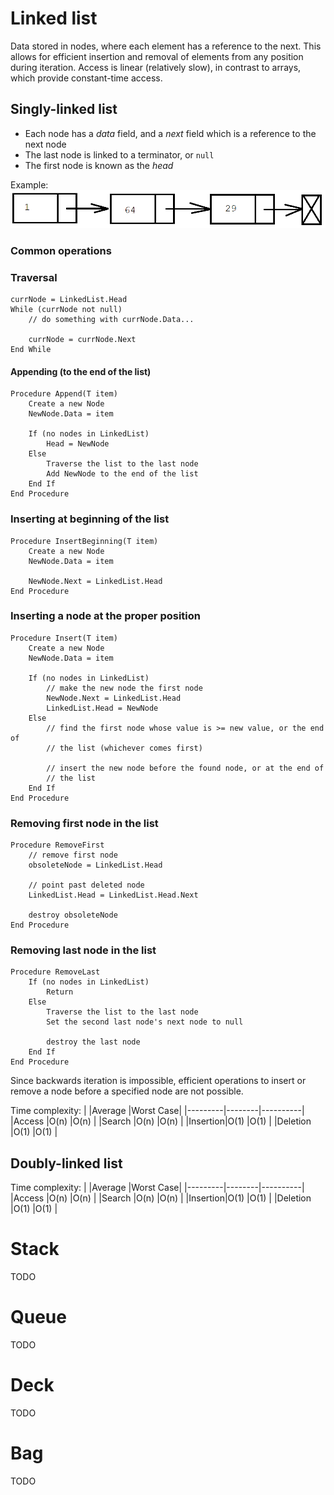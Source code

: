 # Linked list
Data stored in nodes, where each element has a reference to the next. This allows for efficient insertion and removal of elements from any position during iteration. Access is linear (relatively slow), in contrast to arrays, which provide constant-time access.

## Singly-linked list
- Each node has a *data* field, and a *next* field which is a reference to the next node
- The last node is linked to a terminator, or `null`
- The first node is known as the *head*

Example:
![Singly linked list](img/singly_linked_list.PNG)

### Common operations
### Traversal
```
currNode = LinkedList.Head
While (currNode not null)
    // do something with currNode.Data...

    currNode = currNode.Next
End While
```

#### Appending (to the end of the list)
```
Procedure Append(T item)
    Create a new Node
    NewNode.Data = item

    If (no nodes in LinkedList)
        Head = NewNode
    Else
        Traverse the list to the last node
        Add NewNode to the end of the list
    End If
End Procedure
```
### Inserting at beginning of the list
```
Procedure InsertBeginning(T item)
    Create a new Node
    NewNode.Data = item

    NewNode.Next = LinkedList.Head
End Procedure
```
### Inserting a node at the proper position
```
Procedure Insert(T item)
    Create a new Node
    NewNode.Data = item

    If (no nodes in LinkedList)
        // make the new node the first node
        NewNode.Next = LinkedList.Head
        LinkedList.Head = NewNode
    Else
        // find the first node whose value is >= new value, or the end of
        // the list (whichever comes first)

        // insert the new node before the found node, or at the end of 
        // the list
    End If
End Procedure
```

### Removing first node in the list
```
Procedure RemoveFirst
    // remove first node
    obsoleteNode = LinkedList.Head

    // point past deleted node
    LinkedList.Head = LinkedList.Head.Next

    destroy obsoleteNode
End Procedure
```

### Removing last node in the list
```
Procedure RemoveLast
    If (no nodes in LinkedList)
        Return
    Else
        Traverse the list to the last node
        Set the second last node's next node to null

        destroy the last node
    End If
End Procedure
```

Since backwards iteration is impossible, efficient operations to insert or remove a node before a specified node are not possible.

Time complexity:
|         |Average |Worst Case|
|---------|--------|----------|
|Access   |O(n)    |O(n)      |
|Search   |O(n)    |O(n)      |
|Insertion|O(1)    |O(1)      |
|Deletion |O(1)    |O(1)      |
&nbsp;

## Doubly-linked list
Time complexity:
|         |Average |Worst Case|
|---------|--------|----------|
|Access   |O(n)    |O(n)      |
|Search   |O(n)    |O(n)      |
|Insertion|O(1)    |O(1)      |
|Deletion |O(1)    |O(1)      |
&nbsp;

# Stack
TODO 

# Queue
TODO 

# Deck
TODO

# Bag
TODO
